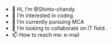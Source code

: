 - 👋 Hi, I’m @Shinto-chandy
- 👀 I’m interested in codng.
- 🌱 I’m currently pursuing MCA
- 💞️ I’m looking to collaborate on IT field.
- 📫 How to reach me: e-mail
